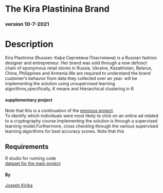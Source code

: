 # The Kira Plastinina Brand

### version 10-7-2021 
# Description
Kira Plastinina (Russian: Ки́ра Серге́евна Пласти́нина) is a Russian fashion designer and entrepreneur. Her brand was sold through a now defunct chain of eponymous retail stores in Russia, Ukraine, Kazakhstan, Belarus, China, Philippines and Armenia.We are required to understand the brand customer’s behavior from data they collected over an year.
will be implementing the solution using unsupervised learning algorithms,specifically, K means and Hierarchical clustering in R

#### supplementary project
Note that this is a continuation of the [previous project](https://github.com/JChengecha/online-ad).  
To identify which individuals were most likely to click on an online ad related to a cryptography course.Implementing the solution is through a supervised learning model.Furthermore, cross checking through the various supervised learning algorithms for best accuracy scores.
Note that this
## Requirements
R studio for running code  
[dataset for the main project](http://bit.ly/EcommerceCustomersDataset)  
#### By
[Joseph Kirika](josephkirika31@gmail.com)
